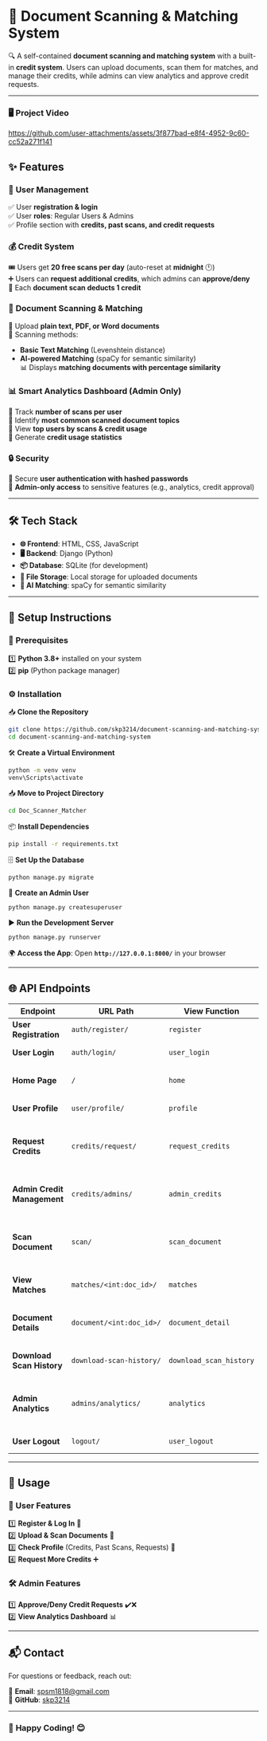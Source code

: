 
# **📄 Document Scanning & Matching System**

🔍 A self-contained **document scanning and matching system** with a built-in **credit system**. Users can upload documents, scan them for matches, and manage their credits, while admins can view analytics and approve credit requests.  

---

### 🖥️ Project Video
https://github.com/user-attachments/assets/3f877bad-e8f4-4952-9c60-cc52a271f141

## ✨ Features

### 🔑 **User Management**
✅ User **registration & login**  
✅ User **roles**: Regular Users & Admins  
✅ Profile section with **credits, past scans, and credit requests**  

### 💰 **Credit System**
🎟️ Users get **20 free scans per day** (auto-reset at **midnight** 🕛)  
➕ Users can **request additional credits**, which admins can **approve/deny**  
📄 Each **document scan deducts 1 credit**  

### 📄 **Document Scanning & Matching**
📂 Upload **plain text, PDF, or Word documents**  
🧠 Scanning methods:  
   - **Basic Text Matching** (Levenshtein distance)  
   - **AI-powered Matching** (spaCy for semantic similarity)  
📊 Displays **matching documents with percentage similarity**  

### 📊 **Smart Analytics Dashboard (Admin Only)**
📌 Track **number of scans per user**  
📌 Identify **most common scanned document topics**  
📌 View **top users by scans & credit usage**  
📌 Generate **credit usage statistics**  

### 🔒 **Security**
🔐 Secure **user authentication with hashed passwords**  
🚫 **Admin-only access** to sensitive features (e.g., analytics, credit approval)  

---

## 🛠️ Tech Stack

- **🌐 Frontend**: HTML, CSS, JavaScript  
- **🖥️ Backend**: Django (Python)  
- **📦 Database**: SQLite (for development)  
- **📁 File Storage**: Local storage for uploaded documents  
- **🧠 AI Matching**: spaCy for semantic similarity  

---

## 🚀 Setup Instructions  

### **🔗 Prerequisites**
1️⃣ **Python 3.8+** installed on your system  
2️⃣ **pip** (Python package manager)  

### **⚙️ Installation**  

📥 **Clone the Repository**  
```bash
git clone https://github.com/skp3214/document-scanning-and-matching-system.git
cd document-scanning-and-matching-system
```

🛠️ **Create a Virtual Environment**  
```bash
python -m venv venv
venv\Scripts\activate
```
📥 **Move to Project Directory**
```bash
cd Doc_Scanner_Matcher
```
📦 **Install Dependencies**  
```bash
pip install -r requirements.txt
```

🗄️ **Set Up the Database**  
```bash
python manage.py migrate
```

🔑 **Create an Admin User**  
```bash
python manage.py createsuperuser
```

▶️ **Run the Development Server**  
```bash
python manage.py runserver
```

🌍 **Access the App**: Open **`http://127.0.0.1:8000/`** in your browser  

---

## 🌐 API Endpoints

| **Endpoint**                 | **URL Path**                   | **View Function**          | **Description**                                      |
|------------------------------|--------------------------------|----------------------------|------------------------------------------------------|
| **User Registration**        | `auth/register/`               | `register`                 | Registers a new user.                               |
| **User Login**               | `auth/login/`                  | `user_login`               | Logs in a user.                                    |
| **Home Page**                | `/`                            | `home`                     | Displays the homepage.                             |
| **User Profile**             | `user/profile/`                | `profile`                  | Shows user profile.                    |
| **Request Credits**          | `credits/request/`             | `request_credits`          | Allows users to request additional credits.       |
| **Admin Credit Management**  | `credits/admins/`              | `admin_credits`            | Admins manage credit requests.                     |
| **Scan Document**            | `scan/`                        | `scan_document`            | Upload and scan a document for matches.           |
| **View Matches**             | `matches/<int:doc_id>/`        | `matches`                  | Displays matching documents.                      |
| **Document Details**         | `document/<int:doc_id>/`       | `document_detail`          | Shows details of a scanned document.              |
| **Download Scan History**    | `download-scan-history/`       | `download_scan_history`    | Downloads user's scan history.                    |
| **Admin Analytics**          | `admins/analytics/`            | `analytics`                | Admin dashboard with scan and credit statistics.  |
| **User Logout**              | `logout/`                      | `user_logout`              | Logs out the user.                                |

---

## 🎯 Usage  

### **👤 User Features**  
1️⃣ **Register & Log In** 📝  
2️⃣ **Upload & Scan Documents** 📂  
3️⃣ **Check Profile** (Credits, Past Scans, Requests) 👤  
4️⃣ **Request More Credits** ➕  

### **🛠️ Admin Features**  
1️⃣ **Approve/Deny Credit Requests** ✔️❌  
2️⃣ **View Analytics Dashboard** 📊  

---

## 📬 Contact  

For questions or feedback, reach out:  

📧 **Email**: spsm1818@gmail.com  
🐙 **GitHub**: [skp3214](https://github.com/skp3214)  

---

### 🚀 **Happy Coding!** 😊